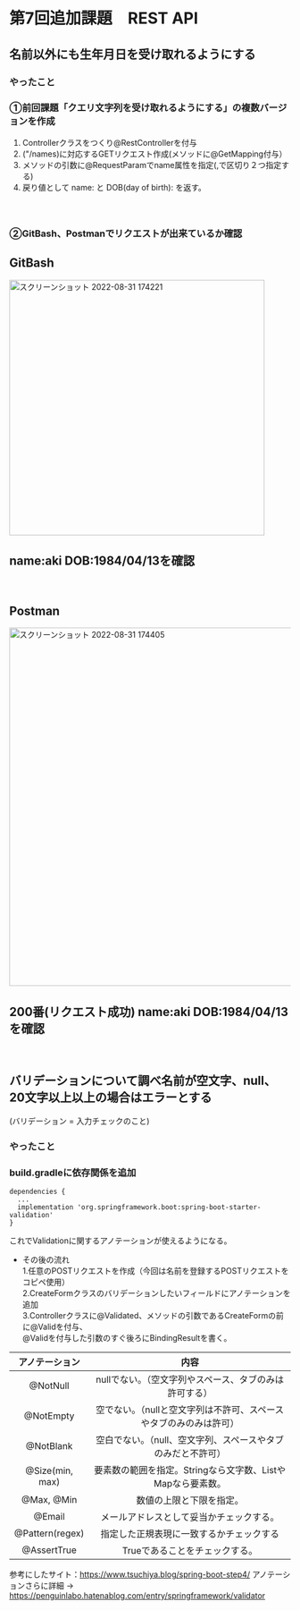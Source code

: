 # 第7回追加課題　REST API  
## 名前以外にも生年月日を受け取れるようにする  
### やったこと  
### ①前回課題「クエリ文字列を受け取れるようにする」の複数バージョンを作成    
1. Controllerクラスをつくり@RestControllerを付与  
2. ("/names)に対応するGETリクエスト作成(メソッドに@GetMapping付与）
3. メソッドの引数に@RequestParamでname属性を指定(,で区切り２つ指定する)  
4. 戻り値として name: と DOB(day of birth): を返す。  
<br>　
### ②GitBash、Postmanでリクエストが出来ているか確認  
## GitBash  
<img width="457" alt="スクリーンショット 2022-08-31 174221" src="https://user-images.githubusercontent.com/107123973/187672304-82843fb1-817e-4b01-af37-d77951b889fd.png">  

## name:aki DOB:1984/04/13を確認  
<br>  

## Postman  
<img width="641" alt="スクリーンショット 2022-08-31 174405" src="https://user-images.githubusercontent.com/107123973/187672384-3fe8d555-93b5-4281-af33-d8e42f7280e7.png">  

## 200番(リクエスト成功) name:aki DOB:1984/04/13を確認  
<br>

## バリデーションについて調べ名前が空文字、null、20文字以上以上の場合はエラーとする  
(バリデーション = 入力チェックのこと)  

### やったこと  
### build.gradleに依存関係を追加
```
dependencies {
  ...
  implementation 'org.springframework.boot:spring-boot-starter-validation'
} 
```    
これでValidationに関するアノテーションが使えるようになる。  

- その後の流れ  
1.任意のPOSTリクエストを作成（今回は名前を登録するPOSTリクエストをコピペ使用）  
2.CreateFormクラスのバリデーションしたいフィールドにアノテーションを追加  
3.Controllerクラスに@Validated、メソッドの引数であるCreateFormの前に@Validを付与、  
@Validを付与した引数のすぐ後ろにBindingResultを書く。

|アノテーション|内容|  
|:---:|:---:|  
|@NotNull|nullでない。（空文字列やスペース、タブのみは許可する）|  
|@NotEmpty|空でない。（nullと空文字列は不許可、スペースやタブのみのみは許可）|  
|@NotBlank|空白でない。（null、空文字列、スペースやタブのみだと不許可）|  
|@Size(min, max)	|要素数の範囲を指定。Stringなら文字数、ListやMapなら要素数。|  
|@Max, @Min|数値の上限と下限を指定。|  
|@Email|メールアドレスとして妥当かチェックする。|  
|@Pattern(regex)	|指定した正規表現に一致するかチェックする|  
|@AssertTrue|Trueであることをチェックする。|  
参考にしたサイト：https://www.tsuchiya.blog/spring-boot-step4/
アノテーションさらに詳細 → https://penguinlabo.hatenablog.com/entry/springframework/validator





